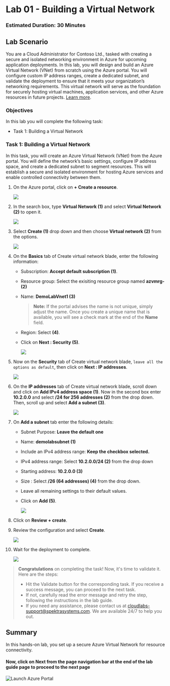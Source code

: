 # Lab 01 - Building a Virtual Network

### Estimated Duration: 30 Minutes

## Lab Scenario

You are a Cloud Administrator for Contoso Ltd., tasked with creating a secure and isolated networking environment in Azure for upcoming application deployments. In this lab, you will design and build an Azure Virtual Network (VNet) from scratch using the Azure portal. You will configure custom IP address ranges, create a dedicated subnet, and validate the deployment to ensure that it meets your organization’s networking requirements. This virtual network will serve as the foundation for securely hosting virtual machines, application services, and other Azure resources in future projects. [Learn more](https://docs.microsoft.com/en-us/azure/virtual-network/virtual-networks-overview).

### Objectives

In this lab you will complete the following task:

- Task 1: Building a Virtual Network

### Task 1: Building a Virtual Network

In this task, you will create an Azure Virtual Network (VNet) from the Azure portal. You will define the network’s basic settings, configure IP address space, and create a dedicated subnet to segment resources. This will establish a secure and isolated environment for hosting Azure services and enable controlled connectivity between them.

1. On the Azure portal, click on **+ Create a resource**.

    ![](../instructions/images/Lab0-00.png)
    
2. In the search box, type **Virtual Network (1)** and select **Virtual Network (2)** to open it.

     ![](../instructions/images/Lab0-01.png)
     
3. Select **Create (1)** drop down and then choose **Virtual network (2)** from the options.

      ![](../instructions/images/Lab0-02.png)
      
4. On the **Basics** tab of Create virtual network blade, enter the following information:
    
    -  Subscription: **Accept default subscription (1)**.
    
    -  Resource group: Select the exisiting resource group named **azvmrg-<inject key="Deployment ID" enableCopy="false"/> (2)**
    
    -  Name: **DemoLabVnet1 (3)**
    
       > **Note:** If the portal advises the name is not unique, simply adjust the name. Once you create a unique name that is available, you will see a check mark at the end of the **Name** field.

    -  Region: Select **<inject key="Region" enableCopy="false"/>** **(4)**.

    -  Click on **Next : Security (5)**.

       ![](../instructions/images/Lab0-03.png)
    
5. Now on the **Security** tab of Create virtual network blade, `leave all the options as default`, then click on **Next : IP addresses**.

    ![](images/Lab0-04.png)

6. On the **IP addresses** tab of Create virtual network blade, scroll down and click on **Add IPv4 address space (1)**. Now in the second box enter **10.2.0.0** and select **/24 for 256 addresses (2)** from the drop down. Then, scroll up and select **Add a subnet (3)**.    

    ![](images/Lab0-05.png)

7.  On **Add a subnet** tab enter the following details: 

      - Subnet Purpose: **Leave the default one**
   
      - Name: **demolabsubnet (1)**

      - Include an IPv4 address range: **Keep the checkbox selected.**

      - IPv4 address range: Select **10.2.0.0/24 (2)** from the drop down
      
      - Starting address: **10.2.0.0 (3)**
      
      - Size : Select **/26 (64 addresses) (4)** from the drop down.

      - Leave all remaining settings to their default values.
      
      - Click on **Add (5)**. 

        ![](../instructions/images/Lab0-06.png)

8. Click on **Review + create**.
     
9. Review the configuration and select **Create**.

    ![](images/Lab0-07.png)

10. Wait for the deployment to complete.

    ![](images/Lab0-08.png)

> **Congratulations** on completing the task! Now, it's time to validate it. Here are the steps:
> - Hit the Validate button for the corresponding task. If you receive a success message, you can proceed to the next task.
> - If not, carefully read the error message and retry the step, following the instructions in the lab guide. 
> - If you need any assistance, please contact us at cloudlabs-support@spektrasystems.com. We are available 24/7 to help you out.    

<validation step="2c2d3a0e-0590-4a36-9c5f-20f1da567eab" />


    
## Summary

In this hands-on lab, you set up a secure Azure Virtual Network for resource connectivity.

#### Now, click on **Next** from the page navigation bar at the end of the lab guide page to proceed to the next page

   ![Launch Azure Portal](../instructions/images/avm-18.png)
